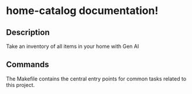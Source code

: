 # home-catalog documentation!

## Description

Take an inventory of all items in your home with Gen AI

## Commands

The Makefile contains the central entry points for common tasks related to this project.

